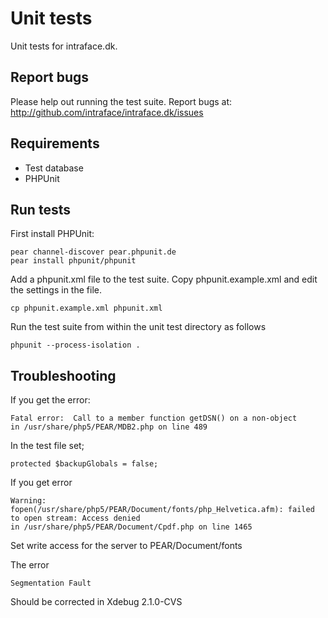 Unit tests
==========

Unit tests for intraface.dk.

Report bugs
-----------

Please help out running the test suite. Report bugs at: http://github.com/intraface/intraface.dk/issues

Requirements
------------

* Test database
* PHPUnit

Run tests
---------

First install PHPUnit:

    pear channel-discover pear.phpunit.de
    pear install phpunit/phpunit

Add a phpunit.xml file to the test suite. Copy phpunit.example.xml and edit the settings in the file.

    cp phpunit.example.xml phpunit.xml

Run the test suite from within the unit test directory as follows

    phpunit --process-isolation .
    
Troubleshooting
---------------

If you get the error:

    Fatal error:  Call to a member function getDSN() on a non-object 
    in /usr/share/php5/PEAR/MDB2.php on line 489

In the test file set; 

    protected $backupGlobals = false;

If you get error

    Warning:  fopen(/usr/share/php5/PEAR/Document/fonts/php_Helvetica.afm): failed to open stream: Access denied 
    in /usr/share/php5/PEAR/Document/Cpdf.php on line 1465

Set write access for the server to PEAR/Document/fonts

The error
    
    Segmentation Fault

Should be corrected in Xdebug 2.1.0-CVS
